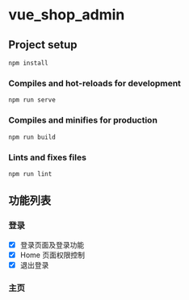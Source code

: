 # vue_shop_admin

## Project setup

```
npm install
```

### Compiles and hot-reloads for development

```
npm run serve
```

### Compiles and minifies for production

```
npm run build
```

### Lints and fixes files

```
npm run lint
```

## 功能列表

### 登录

- [x] 登录页面及登录功能
- [x] Home 页面权限控制
- [x] 退出登录

### 主页
